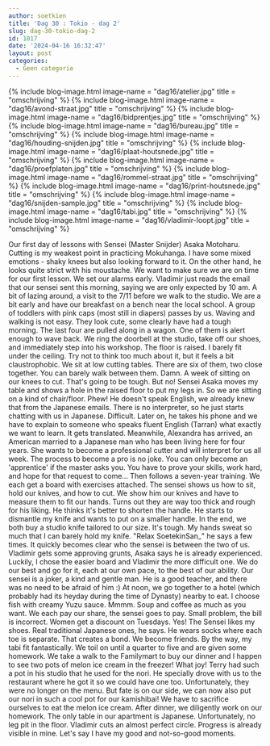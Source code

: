 ```yaml
---
author: soetkien
title: 'Dag 30 : Tokio - dag 2'
slug: dag-30-tokio-dag-2
id: 1017
date: '2024-04-16 16:32:47'
layout: post
categories:
  - Geen categorie
---
```


{% include blog-image.html image-name = "dag16/atelier.jpg" title = "omschrijving" %}
{% include blog-image.html image-name = "dag16/avond-straat.jpg" title = "omschrijving" %}
{% include blog-image.html image-name = "dag16/bidprentjes.jpg" title = "omschrijving" %}
{% include blog-image.html image-name = "dag16/bureau.jpg" title = "omschrijving" %}
{% include blog-image.html image-name = "dag16/houding-snijden.jpg" title = "omschrijving" %}
{% include blog-image.html image-name = "dag16/plaat-houtsnede.jpg" title = "omschrijving" %}
{% include blog-image.html image-name = "dag16/proefplaten.jpg" title = "omschrijving" %}
{% include blog-image.html image-name = "dag16/rommel-straat.jpg" title = "omschrijving" %}
{% include blog-image.html image-name = "dag16/print-houtsnede.jpg" title = "omschrijving" %}
{% include blog-image.html image-name = "dag16/snijden-sample.jpg" title = "omschrijving" %}
{% include blog-image.html image-name = "dag16/tabi.jpg" title = "omschrijving" %}
{% include blog-image.html image-name = "dag16/vladimir-loopt.jpg" title = "omschrijving" %}

Our first day of lessons with Sensei (Master Snijder) Asaka Motoharu. Cutting is my weakest point in practicing Mokuhanga. I have some mixed emotions - shaky knees but also looking forward to it. On the other hand, he looks quite strict with his moustache. We want to make sure we are on time for our first lesson. We set our alarms early. Vladimir just reads the email that our sensei sent this morning, saying we are only expected by 10 am.
A bit of lazing around, a visit to the 7/11 before we walk to the studio. We are a bit early and have our breakfast on a bench near the local school. A group of toddlers with pink caps (most still in diapers) passes by us. Waving and walking is not easy. They look cute, some clearly have had a tough morning. The last four are pulled along in a wagon. One of them is alert enough to wave back.
We ring the doorbell at the studio, take off our shoes, and immediately step into his workshop. The floor is raised. I barely fit under the ceiling. Try not to think too much about it, but it feels a bit claustrophobic. We sit at low cutting tables. There are six of them, two close together. You can barely walk between them.
Damn. A week of sitting on our knees to cut. That's going to be tough. But no! Sensei Asaka moves my table and shows a hole in the raised floor to put my legs in. So we are sitting on a kind of chair/floor. Phew!
He doesn't speak English, we already knew that from the Japanese emails. There is no interpreter, so he just starts chatting with us in Japanese. Difficult. Later on, he takes his phone and we have to explain to someone who speaks fluent English (Tarran) what exactly we want to learn. It gets translated.
Meanwhile, Alexandra has arrived, an American married to a Japanese man who has been living here for four years. She wants to become a professional cutter and will interpret for us all week. The process to become a pro is no joke. You can only become an 'apprentice' if the master asks you. You have to prove your skills, work hard, and hope for that request to come... Then follows a seven-year training.
We each get a board with exercises attached. The sensei shows us how to sit, hold our knives, and how to cut. We show him our knives and have to measure them to fit our hands. Turns out they are way too thick and rough for his liking. He thinks it's better to shorten the handle. He starts to dismantle my knife and wants to put on a smaller handle. In the end, we both buy a studio knife tailored to our size.
It's tough. My hands sweat so much that I can barely hold my knife. "Relax SoetekinSan_" he says a few times. It quickly becomes clear who the sensei is between the two of us. Vladimir gets some approving grunts, Asaka says he is already experienced. Luckily, I chose the easier board and Vladimir the more difficult one.
We do our best and go for it, each at our own pace, to the best of our ability. Our sensei is a joker, a kind and gentle man. He is a good teacher, and there was no need to be afraid of him :)
At noon, we go together to a hotel (which probably had its heyday during the time of Dynasty) nearby to eat. I choose fish with creamy Yuzu sauce. Mmmm. Soup and coffee as much as you want. We each pay our share, the sensei goes to pay. Small problem, the bill is incorrect. Women get a discount on Tuesdays. Yes!
The Sensei likes my shoes. Real traditional Japanese ones, he says. He wears socks where each toe is separate. That creates a bond. We become friends. By the way, my tabi fit fantastically.
We toil on until a quarter to five and are given some homework. We take a walk to the Familymart to buy our dinner and I happen to see two pots of melon ice cream in the freezer! What joy! Terry had such a pot in his studio that he used for the nori. He specially drove with us to the restaurant where he got it so we could have one too. Unfortunately, they were no longer on the menu. But fate is on our side, we can now also put our nori in such a cool pot for our kamishibai! We have to sacrifice ourselves to eat the melon ice cream.
After dinner, we diligently work on our homework. The only table in our apartment is Japanese. Unfortunately, no leg pit in the floor.
Vladimir cuts an almost perfect circle. Progress is already visible in mine. Let's say I have my good and not-so-good moments.